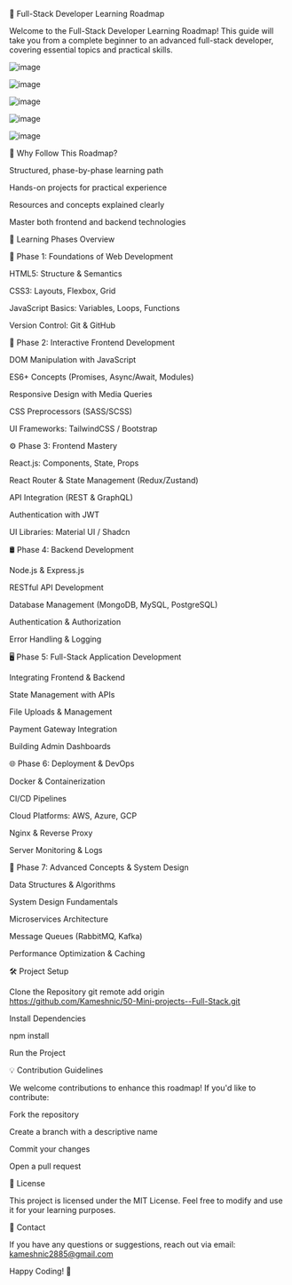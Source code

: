 📘 Full-Stack Developer Learning Roadmap

Welcome to the Full-Stack Developer Learning Roadmap! This guide will take you from a complete beginner to an advanced full-stack developer, covering essential topics and practical skills.


![image](https://github.com/user-attachments/assets/79ed24de-24d8-4a90-9802-2295011c2c5d)

![image](https://github.com/user-attachments/assets/18f1a364-fcfa-499d-9a1f-72f95d2374ef)

![image](https://github.com/user-attachments/assets/e56466e9-a9e3-4867-872a-e19d3408af90)

![image](https://github.com/user-attachments/assets/e019f9be-539c-4374-b881-b78522bca9e6)

![image](https://github.com/user-attachments/assets/f019d63e-c3a1-4207-837e-f9f02054cf14)


🚀 Why Follow This Roadmap?

Structured, phase-by-phase learning path

Hands-on projects for practical experience

Resources and concepts explained clearly

Master both frontend and backend technologies

📅 Learning Phases Overview

🔎 Phase 1: Foundations of Web Development

HTML5: Structure & Semantics

CSS3: Layouts, Flexbox, Grid

JavaScript Basics: Variables, Loops, Functions

Version Control: Git & GitHub

🎨 Phase 2: Interactive Frontend Development

DOM Manipulation with JavaScript

ES6+ Concepts (Promises, Async/Await, Modules)

Responsive Design with Media Queries

CSS Preprocessors (SASS/SCSS)

UI Frameworks: TailwindCSS / Bootstrap

⚙️ Phase 3: Frontend Mastery

React.js: Components, State, Props

React Router & State Management (Redux/Zustand)

API Integration (REST & GraphQL)

Authentication with JWT

UI Libraries: Material UI / Shadcn

🛢️ Phase 4: Backend Development

Node.js & Express.js

RESTful API Development

Database Management (MongoDB, MySQL, PostgreSQL)

Authentication & Authorization

Error Handling & Logging

🖥️ Phase 5: Full-Stack Application Development

Integrating Frontend & Backend

State Management with APIs

File Uploads & Management

Payment Gateway Integration

Building Admin Dashboards

🌐 Phase 6: Deployment & DevOps

Docker & Containerization

CI/CD Pipelines

Cloud Platforms: AWS, Azure, GCP

Nginx & Reverse Proxy

Server Monitoring & Logs

🧠 Phase 7: Advanced Concepts & System Design

Data Structures & Algorithms

System Design Fundamentals

Microservices Architecture

Message Queues (RabbitMQ, Kafka)

Performance Optimization & Caching

🛠️ Project Setup

Clone the Repository
git remote add origin https://github.com/Kameshnic/50-Mini-projects--Full-Stack.git

Install Dependencies

npm install

Run the Project


💡 Contribution Guidelines

We welcome contributions to enhance this roadmap! If you'd like to contribute:

Fork the repository

Create a branch with a descriptive name

Commit your changes

Open a pull request

📝 License

This project is licensed under the MIT License. Feel free to modify and use it for your learning purposes.

📧 Contact

If you have any questions or suggestions, reach out via email: kameshnic2885@gmail.com

Happy Coding! 🚀

